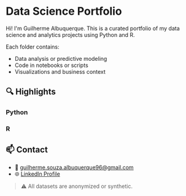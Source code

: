 # Data Science Portfolio

Hi! I'm Guilherme Albuquerque. This is a curated portfolio of my data science and analytics projects using Python and R.

Each folder contains:
- Data analysis or predictive modeling
- Code in notebooks or scripts
- Visualizations and business context

## 🔍 Highlights

### Python

### R

## 📫 Contact

- 📧 guilherme.souza.albuquerque96@gmail.com
- 🌐 [LinkedIn Profile](https://www.linkedin.com/in/guilherme-souza-de-albuquerque/)

> ⚠️ All datasets are anonymized or synthetic.
